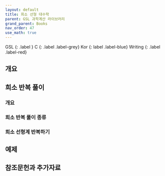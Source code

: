 ```yaml
---
layout: default
title: 희소 선형 대수학
parent: GSL 과학계산 라이브러리
grand_parent: Books
nav_order: 47
use_math: true
---
```


GSL
{: .label }
C
{: .label .label-grey}
Kor
{: label .label-blue}
Writing
{: .label .label-red}


## 개요

## 희소 반복 풀이
### 개요

### 희소 반복 풀이 종류

### 희소 선형계 반복하기

## 예제

## 참조문헌과 추가자료